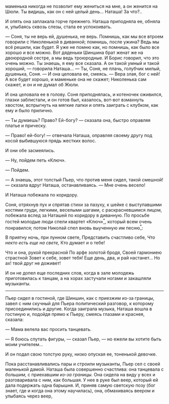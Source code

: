 маменька никогда не позволит ему жениться на мне, а он женится на Шюли. Ты видишь, как он с ней целый день… Наташа! За что?..

И опять она заплакала горче прежнего. Наташа приподняла ее, обняла и, улыбаясь сквозь слезы, стала ее успокоивать.

— Соня, ты не верь ей, душенька, не верь. Помнишь, как мы все втроем говорили с Николенькой в диванной; помнишь, после ужина? Ведь мы всё решили, как будет. Я уже не помню как, но помнишь, как было все хорошо и все можно. Вот дяденьки Шиншина брат женат же на двоюродной сестре, а мы ведь троюродные. И Борис говорил, что это очень можно. Ты знаешь, я ему все сказала. А он такой умный и такой хороший, — говорила Наташа… — Ты, Соня, не плачь, голубчик милый, душенька, Соня. — И она целовала ее, смеясь. — Вера злая, бог с ней! А все будет хорошо, и маменьке она не скажет; Николенька сам скажет, и он и не думал об Жюли.

И она целовала ее в голову. Соня приподнялась, и котеночек оживился, глазки заблистали, и он готов был, казалось, вот-вот взмахнуть хвостом, вспрыгнуть на мягкие лапки и опять заиграть с клубком, как ему и было прилично.

— Ты думаешь? Право? Ей-богу? — сказала она, быстро оправляя платье и прическу.

— Право! ей-богу! — отвечала Наташа, оправляя своему другу под косой выбившуюся прядь жестких волос.

И они обе засмеялись.

— Ну, пойдем петь «Ключ».

— Пойдем.

— А знаешь, этот толстый Пьер, что против меня сидел, такой смешной! — сказала вдруг Наташа, останавливаясь. — Мне очень весело!

И Наташа побежала по коридору.

Соня, отряхнув пух и спрятав стихи за пазуху, к шейке с выступавшими костями груди, легкими, веселыми шагами, с раскрасневшимся лицом, побежала вслед за Наташей по коридору в диванную. По просьбе гостей молодые люди спели квартет «Ключ»[<sup>\*</sup>](#c_57), который всем очень понравился; потом Николай спел вновь выученную им песню[<sup>\*</sup>](#c_58):

В приятну ночь, при лунном свете, Представить счастливо себе, *Что некто есть еще на свете,* Кто думает и о тебе!

Что и она, рукой прекрасной По арфе золотой бродя, Своей гармониею страстной Зовет к себе, зовет тебя! Еще день, два, и рай настанет… Но ах! твой друг не доживет!

И он не допел еще последних слов, когда в зале молодежь приготовилась к танцам, а на хорах застучали ногами и закашляли музыканты.

------------------------------------------------------------------------

Пьер сидел в гостиной, где Шиншин, как с приезжим из-за границы, завел с ним скучный для Пьера политический разговор, к которому присоединились и другие. Когда заиграла музыка, Наташа вошла в гостиную и, подойдя прямо к Пьеру, смеясь глазами и краснея, сказала:

— Мама велела вас просить танцевать.

— Я боюсь спутать фигуры, — сказал Пьер, — но ежели вы хотите быть моим учителем…

И он подал свою толстую руку, низко опуская ее, тоненькой девочке.

Пока расстанавливались пары и строили музыканты, Пьер сел с своей маленькой дамой. Наташа была совершенно счастлива: она танцевала с *большим,* с приехавшим *из-за границы.* Она сидела на виду у всех и разговаривала с ним, как большая. У нее в руке был веер, который ей дала подержать одна барышня. И, приняв самую светскую позу (бог знает, где и когда она этому научилась), она, обмахиваясь веером и улыбаясь через веер,

